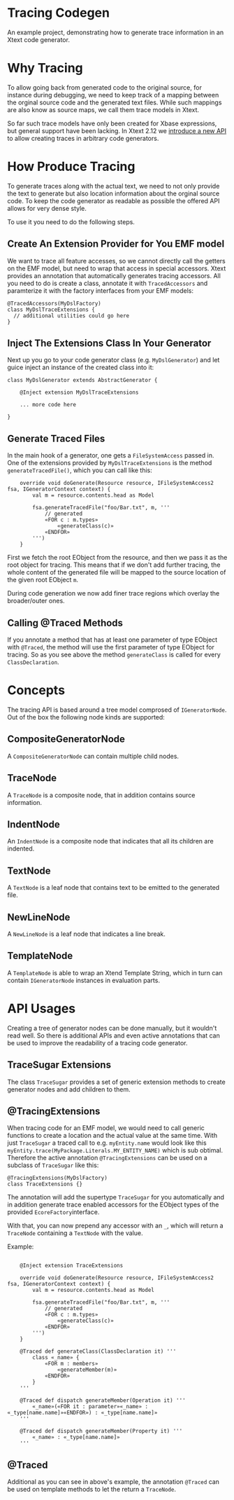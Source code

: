 # Tracing Codegen

An example project, demonstrating how to generate trace information in an Xtext code generator.

# Why Tracing

To allow going back from generated code to the original source, for instance during debugging, we need to keep track of a mapping between the orginal source code and the generated text files. While such mappings are also know as source maps, we call them trace models in Xtext.

So far such trace models have only been created for Xbase expressions, but general support have been lacking. In Xtext 2.12 we [introduce a new API](https://github.com/eclipse/xtext-core/pull/288) to allow creating traces in arbitrary code generators.

# How Produce Tracing

To generate traces along with the actual text, we need to not only provide the text to generate but also location information about the orginal source code. To keep the code generator as readable as possible the offered API allows for very dense style.

To use it you need to do the following steps.

## Create An Extension Provider for You EMF model

We want to trace all feature accesses, so we cannot directly call the getters on the EMF model, but need to wrap that access in special accessors. Xtext provides an annotation that automatically generates tracing accessors. All you need to do is create a class, annotate it with `TracedAccessors` and paramterize it with the factory interfaces from your EMF models:
```xtend
@TracedAccessors(MyDslFactory)
class MyDslTraceExtensions {
  // additional utilities could go here
}
```

## Inject The Extensions Class In Your Generator

Next up you go to your code generator class (e.g. `MyDslGenerator`) and let guice inject an instance of the created class into it:

```xtend
class MyDslGenerator extends AbstractGenerator {
	
	@Inject extension MyDslTraceExtensions
	
	... more code here

}
```

## Generate Traced Files

In the main hook of a generator, one gets a `FileSystemAccess` passed in. One of the extensions provided by `MyDslTraceExtensions` is the method `generateTracedFile()`, which you can call like this:

```xtend
	override void doGenerate(Resource resource, IFileSystemAccess2 fsa, IGeneratorContext context) {
		val m = resource.contents.head as Model
		
		fsa.generateTracedFile("foo/Bar.txt", m, '''
			// generated
			«FOR c : m.types»
				«generateClass(c)»
			«ENDFOR»
		''')
	}
```

First we fetch the root EObject from the resource, and then we pass it as the root object for tracing. This means that if we don't add further tracing, the whole content of the generated file will be mapped to the source location of the given root EObject `m`.

During code generation we now add finer trace regions which overlay the broader/outer ones.

## Calling @Traced Methods

If you annotate a method that has at least one parameter of type EObject with `@Traced`, the method will use the first parameter of type EObject for tracing. So as you see above the method `generateClass` is called for every `ClassDeclaration`.

# Concepts

The tracing API is based around a tree model comprosed of `IGeneratorNode`. Out of the box the following node kinds are supported:

## CompositeGeneratorNode
A `CompositeGeneratorNode` can contain multiple child nodes.

## TraceNode
A `TraceNode` is a composite node, that in addition contains source information.

## IndentNode
An `IndentNode` is a composite node that indicates that all its children are indented.

## TextNode
A `TextNode` is a leaf node that contains text to be emitted to the generated file.

## NewLineNode
A `NewLineNode` is a leaf node that indicates a line break.

## TemplateNode
A `TemplateNode` is able to wrap an Xtend Template String, which in turn can contain `IGeneratorNode` instances in evaluation parts.

# API Usages
Creating a tree of generator nodes can be done manually, but it wouldn't read well. So there is additional APIs and even active annotations that can be used to improve the readability of a tracing code generator.

## TraceSugar Extensions

The class `TraceSugar` provides a set of generic extension methods to create generator nodes and add children to them.

## @TracingExtensions

When tracing code for an EMF model, we would need to call generic functions to create a location and the actual value at the same time. With just `TraceSugar` a traced call to e.g. `myEntity.name` would look like this `myEntity.trace(MyPackage.Literals.MY_ENTITY_NAME)` which is sub obtimal. Therefore the active annotation `@TracingExtensions` can be used on a subclass of `TraceSugar` like this:
```
@TracingExtensions(MyDslFactory)
class TraceExtensions {}
```
The annotation will add the supertype `TraceSugar` for you automatically and in addition generate trace enabled accessors for the EObject types of the provided `EcoreFactory`interface.

With that, you can now prepend any accessor with an `_`, which will return a `TraceNode` containing a `TextNode` with the value.

Example: 
``` xtend
	
	@Inject extension TraceExtensions
	
	override void doGenerate(Resource resource, IFileSystemAccess2 fsa, IGeneratorContext context) {
		val m = resource.contents.head as Model
		
		fsa.generateTracedFile("foo/Bar.txt", m, '''
			// generated
			«FOR c : m.types»
				«generateClass(c)»
			«ENDFOR»
		''')
	}
	
	@Traced def generateClass(ClassDeclaration it) '''
		class «_name» {
			«FOR m : members»
				«generateMember(m)»
			«ENDFOR»
		}
	'''
	
	@Traced def dispatch generateMember(Operation it) '''
		«_name»(«FOR it : parameter»«_name» : «_type[name.name]»«ENDFOR») : «_type[name.name]»
	'''
	
	@Traced def dispatch generateMember(Property it) '''
		«_name» : «_type[name.name]»
	'''
```

## @Traced

Additional as you can see in above's example, the annotation `@Traced` can be used on template methods to let the return a `TraceNode`.
